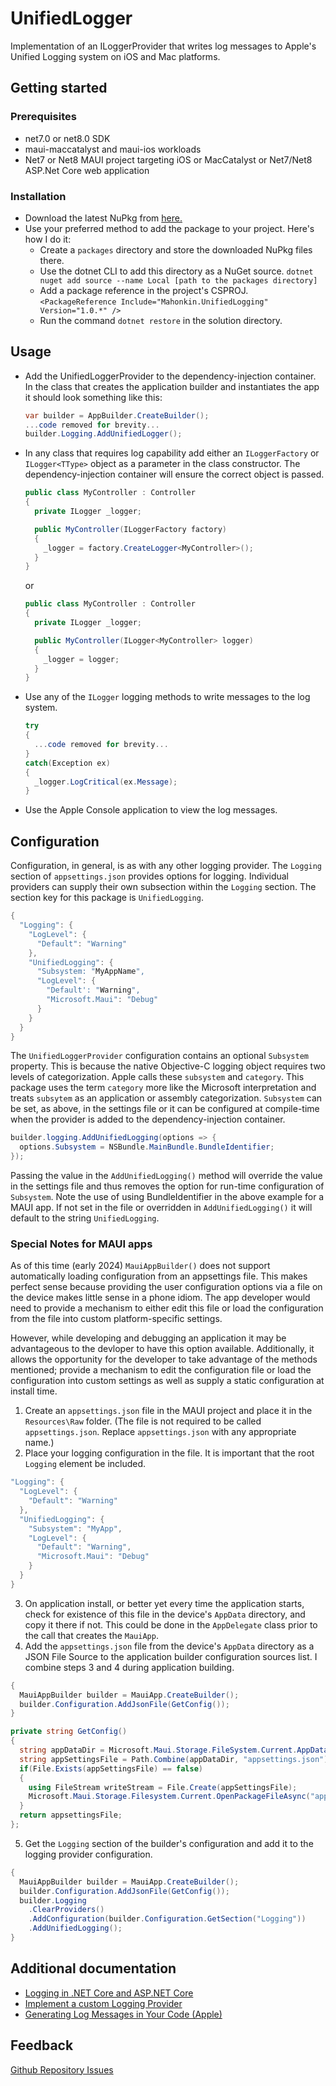 # UnifiedLogger

Implementation of an ILoggerProvider that writes log messages to Apple's Unified Logging system on iOS and Mac platforms.

## Getting started

### Prerequisites

- net7.0 or net8.0 SDK
- maui-maccatalyst and maui-ios workloads
- Net7 or Net8 MAUI project targeting iOS or MacCatalyst
  or Net7/Net8 ASP.Net Core web application

### Installation

- Download the latest NuPkg from [here.](https://github.com/timgreynolds/UnifiedLogging/releases)
- Use your preferred method to add the package to your project.
  Here's how I do it:
  - Create a `packages` directory and store the downloaded NuPkg files there.
  - Use the dotnet CLI to add this directory as a NuGet source.
    `dotnet nuget add source --name Local [path to the packages directory]`
  - Add a package reference in the project's CSPROJ.
    `<PackageReference Include="Mahonkin.UnifiedLogging" Version="1.0.*" />`
  - Run the command `dotnet restore` in the solution directory.

## Usage

- Add the UnifiedLoggerProvider to the dependency-injection container.
  In the class that creates the application builder and instantiates the app it should look something like this:
  ```*.cs
  var builder = AppBuilder.CreateBuilder();
  ...code removed for brevity...
  builder.Logging.AddUnifiedLogger();
  ```
- In any class that requires log capability add either an `ILoggerFactory` or `ILogger<TType>` object as a parameter in the class constructor. The dependency-injection container will ensure the correct object is passed.

  ```*.cs
  public class MyController : Controller
  {
    private ILogger _logger;

    public MyController(ILoggerFactory factory)
    {
      _logger = factory.CreateLogger<MyController>();
    }
  }
  ```

  or

  ```*.cs
  public class MyController : Controller
  {
    private ILogger _logger;

    public MyController(ILogger<MyController> logger)
    {
      _logger = logger;
    }
  }
  ```

* Use any of the `ILogger` logging methods to write messages to the log system.
  ```*.cs
  try
  {
    ...code removed for brevity...
  }
  catch(Exception ex)
  {
    _logger.LogCritical(ex.Message);
  }
  ```
* Use the Apple Console application to view the log messages.

## Configuration

Configuration, in general, is as with any other logging provider. The `Logging` section of `appsettings.json` provides options for logging. Individual providers can supply their own subsection within the `Logging` section. The section key for this package is `UnifiedLogging`.

```*.cs
{
  "Logging": {
    "LogLevel": {
      "Default": "Warning"
    },
    "UnifiedLogging": {
      "Subsystem: "MyAppName",
      "LogLevel": {
        "Default': "Warning",
        "Microsoft.Maui": "Debug"
      }
    }
  }
}
```

The `UnifiedLoggerProvider` configuration contains an optional `Subsystem` property. This is because the native Objective-C logging object requires two levels of categorization. Apple calls these `subsystem` and `category`. This package uses the term `category` more like the Microsoft interpretation and treats `subsytem` as an application or assembly categorization. `Subsystem` can be set, as above, in the settings file or it can be configured at compile-time when the provider is added to the dependency-injection container.

```*.cs
builder.logging.AddUnifiedLogging(options => {
  options.Subsystem = NSBundle.MainBundle.BundleIdentifier;
});
```

Passing the value in the `AddUnifiedLogging()` method will override the value in the settings file and thus removes the option for run-time configuration of `Subsystem`. Note the use of using BundleIdentifier in the  above example for a MAUI app. If not set in the file or overridden in `AddUnifiedLogging()` it will default to the string `UnifiedLogging`.

### Special Notes for MAUI apps

As of this time (early 2024) `MauiAppBuilder()` does not support automatically loading configuration from an appsettings file. This makes perfect sense because providing the user configuration options via a file on the device makes little sense in a phone idiom. The app developer would need to provide a mechanism to either edit this file or load the configuration from the file into custom platform-specific settings.

However, while developing and debugging an application it may be advantageous to the devloper to have this option available. Additionally, it allows the opportunity for the developer to take advantage of the methods mentioned; provide a mechanism to edit the configuration file or load the configuration into custom settings as well as supply a static configuration at install time.

1. Create an `appsettings.json` file in the MAUI project and place it in the `Resources\Raw` folder. (The file is not required to be called `appsettings.json`. Replace `appsettings.json` with any appropriate name.)
2. Place your logging configuration in the file. It is important that the root `Logging` element be included.

```*.cs
"Logging": {
  "LogLevel": {
    "Default": "Warning"
  },
  "UnifiedLogging": {
    "Subsystem": "MyApp",
    "LogLevel": {
      "Default": "Warning",
      "Microsoft.Maui": "Debug"
    }
  }
}
```

3. On application install, or better yet every time the application starts, check for existence of this file in the device's `AppData` directory, and copy it there if not. This could be done in the `AppDelegate` class prior to the call that creates the `MauiApp`.
4. Add the `appsettings.json` file from the device's `AppData` directory as a JSON File Source to the application builder configuration sources list. I combine steps 3 and 4 during application building.

```*.cs
{
  MauiAppBuilder builder = MauiApp.CreateBuilder();
  builder.Configuration.AddJsonFile(GetConfig());
}

private string GetConfig()
{
  string appDataDir = Microsoft.Maui.Storage.FileSystem.Current.AppDataDirectory;
  string appSettingsFile = Path.Combine(appDataDir, "appsettings.json");
  if(File.Exists(appSettingsFile) == false)
  {
    using FileStream writeStream = File.Create(appSettingsFile);
    Microsoft.Maui.Storage.Filesystem.Current.OpenPackageFileAsync("appsettings.json").CopyTo(writeStream);
  }
  return appsettingsFile;
};
```
5. Get the `Logging` section of the builder's configuration and add it to the logging provider configuration.

```*.cs
{
  MauiAppBuilder builder = MauiApp.CreateBuilder();
  builder.Configuration.AddJsonFile(GetConfig());
  builder.Logging
    .ClearProviders()
    .AddConfiguration(builder.Configuration.GetSection("Logging"))
    .AddUnifiedLogging();
}
```

## Additional documentation

- [Logging in .NET Core and ASP.NET Core](https://learn.microsoft.com/en-us/aspnet/core/fundamentals/logging/?view=aspnetcore-8.0)
- [Implement a custom Logging Provider](https://learn.microsoft.com/en-us/dotnet/core/extensions/custom-logging-provider)
- [Generating Log Messages in Your Code (Apple)](https://developer.apple.com/documentation/os/logging/generating_log_messages_from_your_code/)

## Feedback

[Github Repository Issues](https://github.com/timgreynolds/UnifiedLogging/issues)
